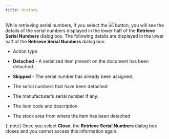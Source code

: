 ```yaml
---
title: History
---
```



While retrieving serial numbers, if you select the ![]({{site.pp_baseurl}}/img/pur_history_button.gif) button,  you will see the details of the serial numbers displayed in the lower  half of the **Retrieve Serial Numbers**  dialog box. The following details are displayed in the lower half of the  **Retrieve Serial Numbers** dialog  box:

- Action type


- **Detached** - A serialized item present on the document has been detached.
- **Skipped**  - The serial number has already been assigned.


- The serial  numbers that have been detached
- The manufacturer’s  serial number if any.
- The item code  and description.
- The stock area  from where the item has been detached



{:.note}
Once you select **Close**,  the **Retrieve Serial Numbers** dialog  box closes and you cannot access this information again.
